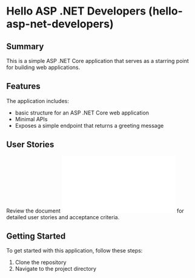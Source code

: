 # Hello ASP .NET Developers (hello-asp-net-developers)

## Summary
This is a simple ASP .NET Core application that serves as a starring point for building web applications.

## Features
The application includes:
- basic structure for an ASP .NET Core web application
- Minimal APIs
- Exposes a simple endpoint that returns a greeting message

## User Stories
Review the document ![docs/user-stories.md](docs/user-stories.md) for detailed user stories and acceptance criteria.

## Getting Started
To get started with this application, follow these steps:

1. Clone the repository
2. Navigate to the project directory
 